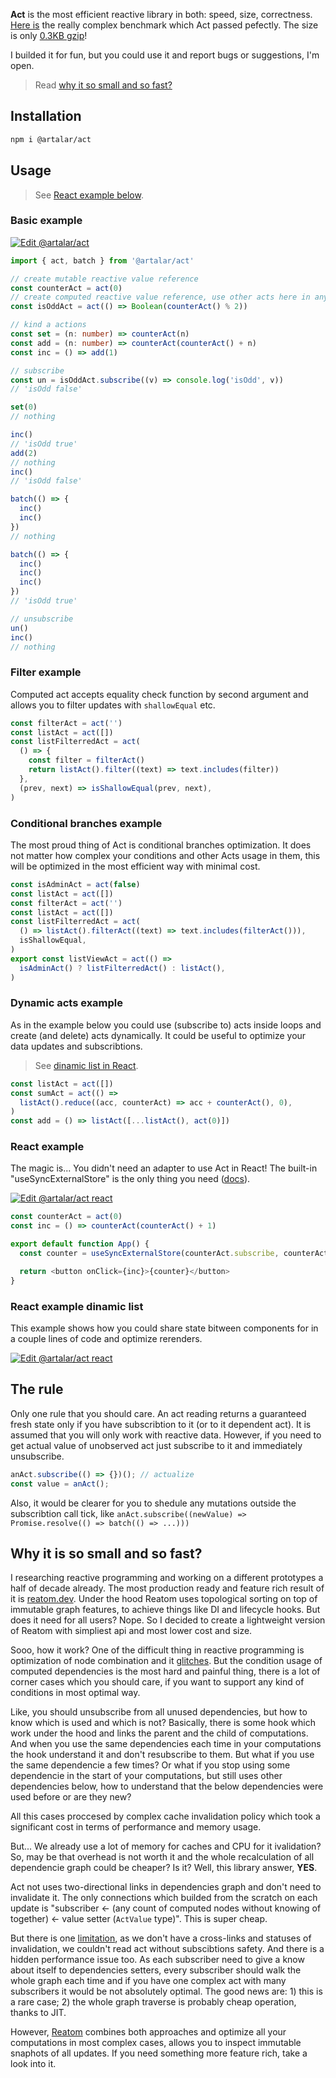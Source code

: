 **Act** is the most efficient reactive library in both: speed, size, correctness. [Here is](https://perf.js.hyoo.ru/#!bench=9h2as6_u0mfnn) the really complex benchmark which Act passed pefectly. The size is only [0.3KB gzip](https://bundlejs.com/?q=%40artalar%2Fact)!

I builded it for fun, but you could use it and report bugs or suggestions, I'm open.

> Read [why it so small and so fast?](#why-it-is-so-small-and-so-fast)

## Installation

```sh
npm i @artalar/act
```

## Usage

> See [React example below](#react-example).

### Basic example

[![Edit @artalar/act](https://codesandbox.io/static/img/play-codesandbox.svg)](https://codesandbox.io/s/artalar-act-9wz836?file=/src/index.ts)

```ts
import { act, batch } from '@artalar/act'

// create mutable reactive value reference
const counterAct = act(0)
// create computed reactive value reference, use other acts here in any conditions
const isOddAct = act(() => Boolean(counterAct() % 2))

// kind a actions
const set = (n: number) => counterAct(n)
const add = (n: number) => counterAct(counterAct() + n)
const inc = () => add(1)

// subscribe
const un = isOddAct.subscribe((v) => console.log('isOdd', v))
// 'isOdd false'

set(0)
// nothing

inc()
// 'isOdd true'
add(2)
// nothing
inc()
// 'isOdd false'

batch(() => {
  inc()
  inc()
})
// nothing

batch(() => {
  inc()
  inc()
  inc()
})
// 'isOdd true'

// unsubscribe
un()
inc()
// nothing
```

### Filter example

Computed act accepts equality check function by second argument and allows you to filter updates with `shallowEqual` etc.

```ts
const filterAct = act('')
const listAct = act([])
const listFilterredAct = act(
  () => {
    const filter = filterAct()
    return listAct().filter((text) => text.includes(filter))
  },
  (prev, next) => isShallowEqual(prev, next),
)
```

### Conditional branches example

The most proud thing of Act is conditional branches optimization. It does not matter how complex your conditions and other Acts usage in them, this will be optimized in the most efficient way with minimal cost.

```ts
const isAdminAct = act(false)
const listAct = act([])
const filterAct = act('')
const listAct = act([])
const listFilterredAct = act(
  () => listAct().filterAct((text) => text.includes(filterAct())),
  isShallowEqual,
)
export const listViewAct = act(() =>
  isAdminAct() ? listFilterredAct() : listAct(),
)
```

### Dynamic acts example

As in the example below you could use (subscribe to) acts inside loops and create (and delete) acts dynamically. It could be useful to optimize your data updates and subscribtions.

> See [dinamic list in React](#react-example-dinamic-list).

```ts
const listAct = act([])
const sumAct = act(() =>
  listAct().reduce((acc, counterAct) => acc + counterAct(), 0),
)
const add = () => listAct([...listAct(), act(0)])
```

### React example

The magic is... You didn't need an adapter to use Act in React! The built-in "useSyncExternalStore" is the only thing you need ([docs](https://beta.reactjs.org/reference/react/useSyncExternalStore)).

[![Edit @artalar/act react](https://codesandbox.io/static/img/play-codesandbox.svg)](https://codesandbox.io/s/artalar-act-react-vyqch1?fontsize=14&hidenavigation=1&theme=dark)

```ts
const counterAct = act(0)
const inc = () => counterAct(counterAct() + 1)

export default function App() {
  const counter = useSyncExternalStore(counterAct.subscribe, counterAct)

  return <button onClick={inc}>{counter}</button>
}
```

### React example dinamic list

This example shows how you could share state bitween components for in a couple lines of code and optimize rerenders.

[![Edit @artalar/act react](https://codesandbox.io/static/img/play-codesandbox.svg)](https://codesandbox.io/s/artalar-act-react-list-vesmct?file=/src/App.tsx)

## The rule

Only one rule that you should care. Аn act reading returns a guaranteed fresh state only if you have subscribtion to it (or to it dependent act). It is assumed that you will only work with reactive data. However, if you need to get actual value of unobserved act just subscribe to it and immediately unsubscribe.

```ts
anAct.subscribe(() => {})(); // actualize
const value = anAct();
```

Also, it would be clearer for you to shedule any mutations outside the subscribtion call tick, like `anAct.subscribe((newValue) => Promise.resolve(() => batch(() => ...)))`

## Why it is so small and so fast?

I researching reactive programming and working on a different prototypes a half of decade already. The most production ready and feature rich result of it is [reatom.dev](https://www.reatom.dev/). Under the hood Reatom uses topological sorting on top of immutable graph features, to achieve things like DI and lifecycle hooks. But does it need for all users? Nope. So I decided to create a lightweight version of Reatom with simpliest api and most lower cost and size.

Sooo, how it work? One of the difficult thing in reactive programming is optimization of node combination and it [glitches](https://en.wikipedia.org/wiki/Reactive_programming#Glitches). But the condition usage of computed dependencies is the most hard and painful thing, there is a lot of corner cases which you should care, if you want to support any kind of conditions in most optimal way.

Like, you should unsubscribe from all unused dependencies, but how to know which is used and which is not? Basically, there is some hook which work under the hood and links the parent and the child of computations. And when you use the same dependencies each time in your computations the hook understand it and don't resubscribe to them. But what if you use the same dependencie a few times? Or what if you stop using some dependencie in the start of your computations, but still uses other dependencies below, how to understand that the below dependencies were used before or are they new?

All this cases proccesed by complex cache invalidation policy which took a significant cost in terms of performance and memory usage.

But... We already use a lot of memory for caches and CPU for it ivalidation? So, may be that overhead is not worth it and the whole recalculation of all dependencie graph could be cheaper? Is it? Well, this library answer, **YES**.

Act not uses two-directional links in dependencies graph and don't need to invalidate it. The only connections which builded from the scratch on each update is "subscriber <- (any count of computed nodes without knowing of together) <- value setter (`ActValue` type)". This is super cheap.

But there is one [limitation](#the-rule), as we don't have a cross-links and statuses of invalidation, we couldn't read act without subscibtions safety. And there is a hidden performance issue too. As each subscriber need to give a know about itself to dependencies setters, every subscriber should walk the whole graph each time and if you have one complex act with many subscribers it would be not absolutely optimal. The good news are: 1) this is a rare case; 2) the whole graph traverse is probably cheap operation, thanks to JIT.

However, [Reatom](https://www.reatom.dev/) combines both approaches and optimize all your computations in most complex cases, allows you to inspect immutable snaphots of all updates. If you need something more feature rich, take a look into it.
